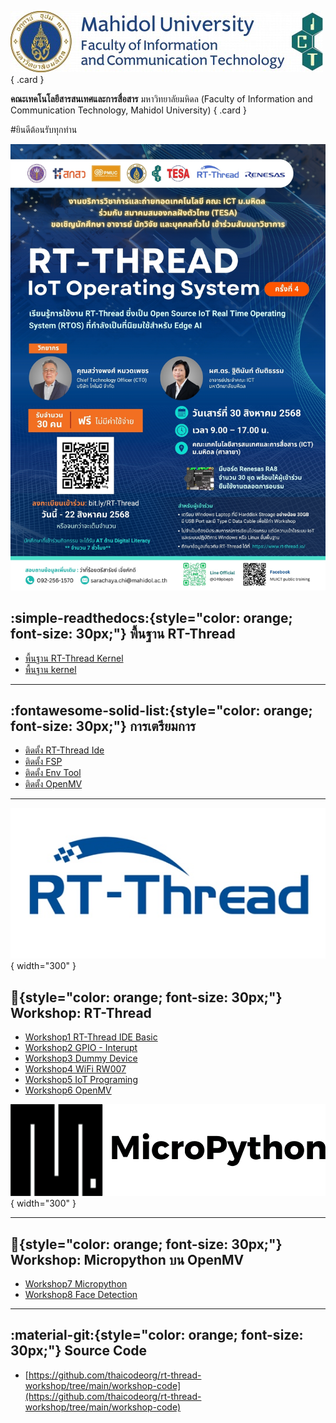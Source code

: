 <div class="grid" markdown>

![](./01_rt-thread/images/mahidol_logo.jpg)
{ .card }

**คณะเทคโนโลยีสารสนเทศและการสื่อสาร** มหาวิทยาลัยมหิดล
(Faculty of Information and Communication Technology, Mahidol University)
{ .card }

</div>

#ยินดีต้อนรับทุกท่าน

![](./01_rt-thread/images/brochour-rtthread.jpg)

## :simple-readthedocs:{style="color: orange; font-size: 30px;"} พื้นฐาน RT-Thread
  - [พื้นฐาน RT-Thread Kernel](./01_rt-thread/01.1_rtthread_kernel.md)
  - [พื้นฐาน kernel](./01_rt-thread/01.2_basic_kernel.md)

---

## :fontawesome-solid-list:{style="color: orange; font-size: 30px;"}  การเตรียมการ
  - [ติดตั้ง RT-Thread Ide](./02_Preparation/02.1_install_rt_thread_ide.md)
  - [ติดตั้ง FSP](./02_Preparation/02.2_install_fsp.md)
  - [ติดตั้ง Env Tool](./02_Preparation/02.3_install_env_tool.md)
  - [ติดตั้ง OpenMV](./02_Preparation/02.4_install_OpenMV.md)
  
--- 

![](./assets/rt-thread.jpg){ width="300" }

## :file_folder:{style="color: orange; font-size: 30px;"}   Workshop: RT-Thread 
  - [Workshop1 RT-Thread IDE Basic](./03_workshop1/workshop1.md)
  - [Workshop2 GPIO - Interupt](./04_workshop2/workshop2.md)
  - [Workshop3 Dummy Device](./05_workshop3/workshop3.md)
  - [Workshop4 WiFi RW007](./06_workshop4/workshop4.md)
  - [Workshop5 IoT Programing](./07_workshop5/workshop5.md)
  - [Workshop6 OpenMV](./08_workshop6/workshop6.md)

![](./assets/micropython-logo.png){ width="300" }

---

## :file_folder:{style="color: orange; font-size: 30px;"}  Workshop:  Micropython บน OpenMV
  - [Workshop7 Micropython](./09_workshop7/workshop7.md)
  - [Workshop8 Face Detection](./10_workshop8/workshop8.md) 
---

## :material-git:{style="color: orange; font-size: 30px;"} Source Code 
  - [https://github.com/thaicodeorg/rt-thread-workshop/tree/main/workshop-code](https://github.com/thaicodeorg/rt-thread-workshop/tree/main/workshop-code)